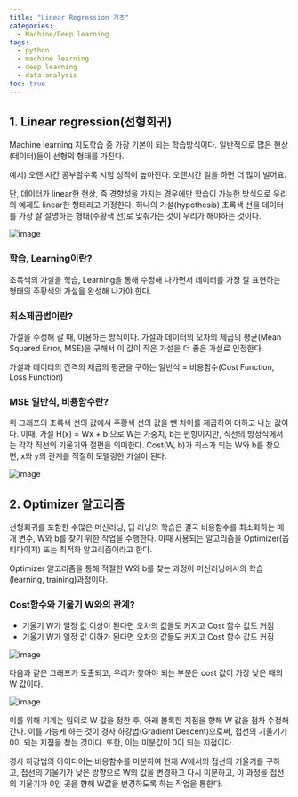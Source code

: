 ```yaml
---
title: "Linear Regression 기초"
categories: 
  - Machine/Deep learning 
tags:
  - python
  - machine learning
  - deep learning
  - data analysis
toc: true
---
```


## 1. Linear regression(선형회귀)

Machine learning 지도학습 중 가장 기본이 되는 학습방식이다. 일반적으로 많은 현상(데이터)들이 선형의 형태를 가진다.

예시) 오랜 시간 공부할수록 시험 성적이 높아진다. 오랜시간 일을 하면 더 많이 벌어요.

단, 데이터가 linear한 현상, 즉 경향성을 가지는 경우에만 학습이 가능한 방식으로 우리의 예제도 linear한 형태라고 가정한다. 하나의 가설(hypothesis) 초록색 선을 데이터를 가장 잘 설명하는 형태(주황색 선)로 맞춰가는 것이 우리가 해야하는 것이다.



![image](https://user-images.githubusercontent.com/58674365/94575286-0cab0900-02af-11eb-836f-56255d1871d9.png)



### 학습, Learning이란?

초록색의 가설을 학습, Learning을 통해 수정해 나가면서 데이터를 가장 잘 표현하는 형태의 주황색의 가설을 완성해 나가야 한다.



### 최소제곱법이란?

가설을 수정해 갈 때, 이용하는 방식이다. 가설과 데이터의 오차의 제곱의 평균(Mean Squared Error, MSE)을 구해서 이 값이 작은 가설을 더 좋은 가설로 인정한다. 

가설과 데이터의 간격의 제곱의 평균을 구하는 일반식 = 비용함수(Cost Function, Loss Function)



### MSE 일반식, 비용함수란?

위 그래프의 초록색 선의 값에서 주황색 선의 값을 뺀 차이를 제곱하여 더하고 나눈 값이다. 이때, 가설 H(x) = Wx + b 으로 W는 가중치, b는 편향이지만, 직선의 방정식에서는 각각 직선의 기울기와 절편을 의미한다. Cost(W, b)가 최소가 되는 W와 b를 찾으면, x와 y의 관계를 적절히 모델링한 가설이 된다.

![image](https://user-images.githubusercontent.com/58674365/94575490-3fed9800-02af-11eb-8b11-6112e26f65c2.png)





## 2. Optimizer 알고리즘

선형회귀를 포함한 수많은 머신러닝, 딥 러닝의 학습은 결국 비용함수를 최소화하는 매개 변수, W와 b를 찾기 위한 작업을 수행한다. 이때 사용되는 알고리즘을 Optimizer(옵티마이저) 또는 최적화 알고리즘이라고 한다. 

Optimizer 알고리즘을 통해 적절한 W와 b를 찾는 과정이 머신러닝에서의 학습(learning, training)과정이다. 



### Cost함수와 기울기 W와의 관계?

- 기울기 W가 일정 값 이상이 된다면 오차의 값들도 커지고 Cost 함수 값도 커짐
- 기울기 W가 일정 값 이하가 된다면 오차의 값들도 커지고 Cost 함수 값도 커짐



![image](https://user-images.githubusercontent.com/58674365/94575423-306e4f00-02af-11eb-9ca5-cc04c4301fad.png)



다음과 같은 그래프가 도출되고, 우리가 찾아야 되는 부분은 cost 값이 가장 낮은 때의 W 값이다.



![image](https://user-images.githubusercontent.com/58674365/94575544-50057780-02af-11eb-973b-72be5c84b692.png)



이를 위해 기계는 임의로 W 값을 정한 후, 아래 볼록한 지점을 향해 W 값을 점차 수정해 간다. 이를 가능케 하는 것이 경사 하강법(Gradient Descent)으로써, 접선의 기울기가 0이 되는 지점을 찾는 것이다. 또한, 이는 미분값이 0이 되는 지점이다.

 경사 하강법의 아이디어는 비용함수를 미분하여 현재 W에서의 접선의 기울기를 구하고, 접선의 기울기가 낮은 방향으로 W의 값을 변경하고 다시 미분하고, 이 과정을 접선의 기울기가 0인 곳을 향해 W값을 변경하도록 하는 작업을 통한다.
